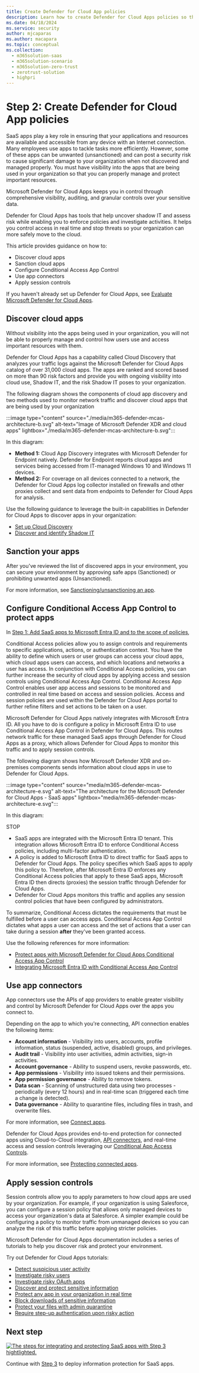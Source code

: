 ```yaml
---
title: Create Defender for Cloud App policies
description: Learn how to create Defender for Cloud Apps policies so that you can properly manage and protect important resources.
ms.date: 04/18/2024
ms.service: security
author: mjcaparas
ms.author: macapara
ms.topic: conceptual
ms.collection:
  -	m365solution-saas
  -	m365solution-scenario
  -	m365solution-zero-trust
  -	zerotrust-solution
  - highpri
---
```


# Step 2: Create Defender for Cloud App policies

SaaS apps play a key role in ensuring that your applications and resources are available and accessible from any device with an Internet connection. Many employees use apps to tackle tasks more efficiently. However, some of these apps can be unwanted (unsanctioned) and can post a security risk to cause significant damage to your organization when not discovered and managed properly. You must have visibility into the apps that are being used in your organization so that you can properly manage and protect important resources.

Microsoft Defender for Cloud Apps keeps you in control through comprehensive visibility, auditing, and granular controls over your sensitive data.

Defender for Cloud Apps has tools that help uncover shadow IT and assess risk while enabling you to enforce policies and investigate activities. It helps you control access in real time and stop threats so your organization can more safely move to the cloud.

This article provides guidance on how to:

- Discover cloud apps
- Sanction cloud apps
- Configure Conditional Access App Control
- Use app connectors
- Apply session controls

If you haven't already set up Defender for Cloud Apps, see [Evaluate Microsoft Defender for Cloud Apps](/microsoft-365/security/defender/eval-defender-mcas-overview).

## Discover cloud apps

Without visibility into the apps being used in your organization, you will not be able to properly manage and control how users use and access important resources with them.  

Defender for Cloud Apps has a capability called Cloud Discovery that analyzes your traffic logs against the Microsoft Defender for Cloud Apps catalog of over 31,000 cloud apps. The apps are ranked and scored based on more than 90 risk factors and provide you with ongoing visibility into cloud use, Shadow IT, and the risk Shadow IT poses to your organization. 

The following diagram shows the components of cloud app discovery and two methods used to monitor network traffic and discover cloud apps that are being used by your organization

:::image type="content" source="./media/m365-defender-mcas-architecture-b.svg" alt-text="Image of Microsoft Defender XDR and cloud apps" lightbox="./media/m365-defender-mcas-architecture-b.svg":::

In this diagram:

- **Method 1:** Cloud App Discovery integrates with Microsoft Defender for Endpoint natively. Defender for Endpoint reports cloud apps and services being accessed from IT-managed Windows 10 and Windows 11 devices. 
- **Method 2:** For coverage on all devices connected to a network, the Defender for Cloud Apps log collector installed on firewalls and other proxies collect and sent data from endpoints to Defender for Cloud Apps for analysis.

Use the following guidance to leverage the built-in capabilities in Defender for Cloud Apps to discover apps in your organization:

- [Set up Cloud Discovery](/defender-cloud-apps/set-up-cloud-discovery)
- [Discover and identify Shadow IT](/defender-cloud-apps/tutorial-shadow-it#phase-1-discover-and-identify-shadow-it)

## Sanction your apps

After you've reviewed the list of discovered apps in your environment, you can secure your environment by approving safe apps (Sanctioned) or prohibiting unwanted apps (Unsanctioned).

For more information, see [Sanctioning/unsanctioning an app](/defender-cloud-apps/governance-discovery#BKMK_SanctionApp).

## Configure Conditional Access App Control to protect apps

In [Step 1: Add SaaS apps to Microsoft Entra ID and to the scope of policies](add-saas-apps.md), 

Conditional Access policies allow you to assign controls and requirements to specific applications, actions, or authentication context. You have the ability to define which users or user groups can access your cloud apps, which cloud apps users can access, and which locations and networks a user has access. In conjunction with Conditional Access policies, you can further increase the security of cloud apps by applying access and session controls using Conditional Access App Control. Conditional Access App Control enables user app access and sessions to be monitored and controlled in real time based on access and session policies. Access and session policies are used within the Defender for Cloud Apps portal to further refine filters and set actions to be taken on a user.

Microsoft Defender for Cloud Apps natively integrates with Microsoft Entra ID. All you have to do is configure a policy in Microsoft Entra ID to use Conditional Access App Control in Defender for Cloud Apps. This routes network traffic for these managed SaaS apps through Defender for Cloud Apps as a proxy, which allows Defender for Cloud Apps to monitor this traffic and to apply session controls. 

The following diagram shows how Microsoft Defender XDR and on-premises components sends information about cloud apps in use to Defender for Cloud Apps.

:::image type="content" source="media/m365-defender-mcas-architecture-e.svg" alt-text="The architecture for the Microsoft Defender for Cloud Apps - SaaS apps" lightbox="media/m365-defender-mcas-architecture-e.svg":::

In this diagram:

STOP

- SaaS apps are integrated with the Microsoft Entra ID tenant. This integration allows Microsoft Entra ID to enforce Conditional Access policies, including multi-factor authentication.
- A policy is added to Microsoft Entra ID to direct traffic for SaaS apps to Defender for Cloud Apps. The policy specifies which SaaS apps to apply this policy to. Therefore, after Microsoft Entra ID enforces any Conditional Access policies that apply to these SaaS apps, Microsoft Entra ID then directs (proxies) the session traffic through Defender for Cloud Apps.
- Defender for Cloud Apps monitors this traffic and applies any session control policies that have been configured by administrators. 

To summarize, Conditional Access dictates the requirements that must be fulfilled before a user can access apps. Conditional Access App Control dictates what apps a user can access and the set of actions that a user can take during a session **after** they've been granted access. 

Use the following references for more information:
-  [Protect apps with Microsoft Defender for Cloud Apps Conditional Access App Control](/defender-cloud-apps/proxy-intro-aad)
- [Integrating Microsoft Entra ID with Conditional Access App Control](/microsoft-365/security/defender/eval-defender-mcas-architecture#integrating-with-azure-ad-with-conditional-access-app-control)

## Use app connectors

App connectors use the APIs of app providers to enable greater visibility and control by Microsoft Defender for Cloud Apps over the apps you connect to.

Depending on the app to which you're connecting, API connection enables the following items:

- **Account information** - Visibility into users, accounts, profile information, status (suspended, active, disabled) groups, and privileges.
- **Audit trail** - Visibility into user activities, admin activities, sign-in activities.
- **Account governance** - Ability to suspend users, revoke passwords, etc.
- **App permissions** - Visibility into issued tokens and their permissions.
- **App permission governance** - Ability to remove tokens.
- **Data scan** - Scanning of unstructured data using two processes -periodically (every 12 hours) and in real-time scan (triggered each time a change is detected).
- **Data governance** - Ability to quarantine files, including files in trash, and overwrite files.

For more information, see [Connect apps](/defender-cloud-apps/enable-instant-visibility-protection-and-governance-actions-for-your-apps).

Defender for Cloud Apps provides end-to-end protection for connected apps using Cloud-to-Cloud integration, [API connectors](/defender-cloud-apps/enable-instant-visibility-protection-and-governance-actions-for-your-apps), and real-time access and session controls leveraging our [Conditional App Access Controls](/defender-cloud-apps/proxy-intro-aad).

For more information, see [Protecting connected apps](/defender-cloud-apps/protect-connected-apps).

## Apply session controls

Session controls allow you to apply parameters to how cloud apps are used by your organization. For example, if your organization is using Salesforce, you can configure a session policy that allows only managed devices to access your organization's data at Salesforce. A simpler example could be configuring a policy to monitor traffic from unmanaged devices so you can analyze the risk of this traffic before applying stricter policies.

Microsoft Defender for Cloud Apps documentation includes a series of tutorials to help you discover risk and protect your environment.

Try out Defender for Cloud Apps tutorials:

- [Detect suspicious user activity](/cloud-app-security/tutorial-suspicious-activity)
- [Investigate risky users](/cloud-app-security/tutorial-ueba)
- [Investigate risky OAuth apps](/cloud-app-security/investigate-risky-oauth)
- [Discover and protect sensitive information](/cloud-app-security/tutorial-dlp)
- [Protect any app in your organization in real time](/cloud-app-security/tutorial-proxy)
- [Block downloads of sensitive information](/cloud-app-security/use-case-proxy-block-session-aad)
- [Protect your files with admin quarantine](/cloud-app-security/use-case-admin-quarantine)
- [Require step-up authentication upon risky action](/cloud-app-security/tutorial-step-up-authentication)

## Next step

[![The steps for integrating and protecting SaaS apps with Step 3 hightlighted.](./media/saas-zt-steps-3.png)](deploy-information-protection-saas.md)

Continue with [Step 3](deploy-information-protection-saas.md) to deploy information protection for SaaS apps.
